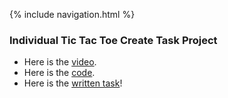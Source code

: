 {% include navigation.html %}


### Individual Tic Tac Toe Create Task Project
- Here is the [video](https://youtu.be/lPymq9TvAeU).
- Here is the [code](https://github.com/AadyaDaita/indiv_repo/blob/main/templates/tic_tac_toe_create_task.html).
- Here is the [written task](https://github.com/Athena9355/Fire-Alarm/wiki/Memory-Game-Written-Section---Aadya-Daita)!


